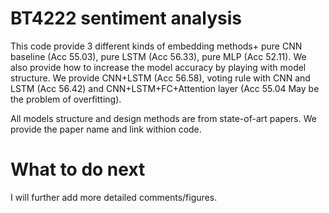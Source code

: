 # BT4222 sentiment analysis

This code provide 3 different kinds of embedding methods+ pure CNN baseline (Acc 55.03), pure LSTM (Acc 56.33), pure MLP (Acc 52.11). We also provide how to increase the model accuracy by playing with model structure. We provide CNN+LSTM (Acc 56.58), voting rule with CNN and LSTM (Acc 56.42) and CNN+LSTM+FC+Attention layer (Acc 55.04 May be the problem of overfitting).

All models structure and design methods are from state-of-art papers. We provide the paper name and link withion code.

# What to do next 

I will further add more detailed comments/figures.
